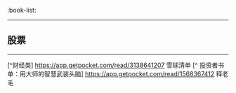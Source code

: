 :book-list:

-----

## 股票

------------

[^财经类] https://app.getpocket.com/read/3138641207 雪球清单
[^ 投资者书单：用大师的智慧武装头脑] https://app.getpocket.com/read/1568367412 释老毛
